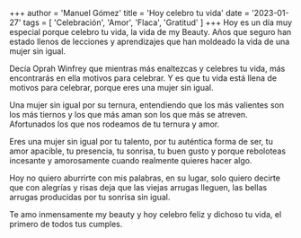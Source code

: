 +++
author = 'Manuel Gómez'
title = 'Hoy celebro tu vida'
date = '2023-01-27'
tags = [ 'Celebración', 'Amor', 'Flaca', 'Gratitud' ]
+++
Hoy es un día muy especial porque celebro tu vida, la vida de my Beauty. Años que seguro han estado llenos de lecciones y aprendizajes que han moldeado la vida de una mujer sin igual.

Decía Oprah Winfrey que mientras más enaltezcas y celebres tu vida, más encontrarás en ella motivos para celebrar. Y es que tu vida está llena de motivos para celebrar, porque eres una mujer sin igual.

Una mujer sin igual por su ternura, entendiendo que los más valientes son los más tiernos y los que más aman son los que más se atreven. Afortunados los que nos rodeamos de tu ternura y amor.

Eres una mujer sin igual por tu talento, por tu auténtica forma de ser, tu amor apacible, tu presencia, tu sonrisa, tu buen gusto y porque reboloteas incesante y amorosamente cuando realmente quieres hacer algo.

Hoy no quiero aburrirte con mis palabras, en su lugar, solo quiero decirte que con alegrías y risas deja que las viejas arrugas lleguen, las bellas arrugas producidas por tu sonrisa sin igual.

Te amo inmensamente my beauty y hoy celebro feliz y dichoso tu vida, el primero de todos tus cumples.